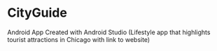 # CityGuide
Android App Created with Android Studio (Lifestyle app that highlights tourist attractions in Chicago with link to website)
